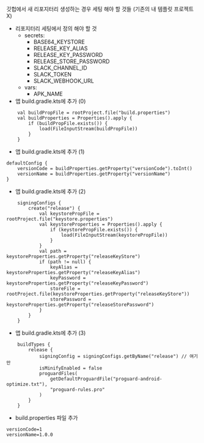 깃헙에서 새 리포지터리 생성하는 경우 세팅 해야 할 것들 (기존의 내 템플릿 프로젝트X)
* 리포지터리 세팅에서 정의 해야 할 것
  * secrets:
    * BASE64_KEYSTORE
    * RELEASE_KEY_ALIAS
    * RELEASE_KEY_PASSWORD
    * RELEASE_STORE_PASSWORD
    * SLACK_CHANNEL_ID
    * SLACK_TOKEN
    * SLACK_WEBHOOK_URL
  * vars:
    * APK_NAME
* 앱 build.gradle.kts에 추가 (0)
```
    val buildPropFile = rootProject.file("build.properties")
    val buildProperties = Properties().apply {
        if (buildPropFile.exists()) {
            load(FileInputStream(buildPropFile))
        }
    }
```
* 앱 build.gradle.kts에 추가 (1)
```
defaultConfig {
    versionCode = buildProperties.getProperty("versionCode").toInt()
    versionName = buildProperties.getProperty("versionName")
}
```
* 앱 build.gradle.kts에 추가 (2)
```
    signingConfigs {
        create("release") {
            val keystorePropFile = rootProject.file("keystore.properties")
            val keystoreProperties = Properties().apply {
                if (keystorePropFile.exists()) {
                    load(FileInputStream(keystorePropFile))
                }
            }
            val path = keystoreProperties.getProperty("releaseKeyStore")
            if (path != null) {
                keyAlias = keystoreProperties.getProperty("releaseKeyAlias")
                keyPassword = keystoreProperties.getProperty("releaseKeyPassword")
                storeFile = rootProject.file(keystoreProperties.getProperty("releaseKeyStore"))
                storePassword = keystoreProperties.getProperty("releaseStorePassword")
            }
        }
    }
```
* 앱 build.gradle.kts에 추가 (3)
```
    buildTypes {
        release {
            signingConfig = signingConfigs.getByName("release") // 여기만
            isMinifyEnabled = false
            proguardFiles(
                getDefaultProguardFile("proguard-android-optimize.txt"),
                "proguard-rules.pro"
            )
        }
    }
```
* build.properties 파일 추가
```
versionCode=1
versionName=1.0.0
```

